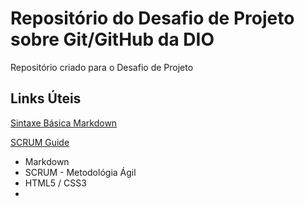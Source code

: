 # Repositório do Desafio de Projeto sobre Git/GitHub da DIO
Repositório criado para o Desafio de Projeto

## Links Úteis 

[Sintaxe Básica Markdown](https://www.markdownguide.org/basic-syntax)

[SCRUM Guide](https://www.scrum.org/resources/scrum-guide?gclid=CjwKCAjwzOqKBhAWEiwArQGwaAv9RiiJy-Jhk3klSHRDV9xkdpH0j8136o7E4niJix9Yf7MVMlPj_BoCMLAQAvD_BwE)

- Markdown
- SCRUM - Metodológia Ágil
- HTML5 / CSS3
-
